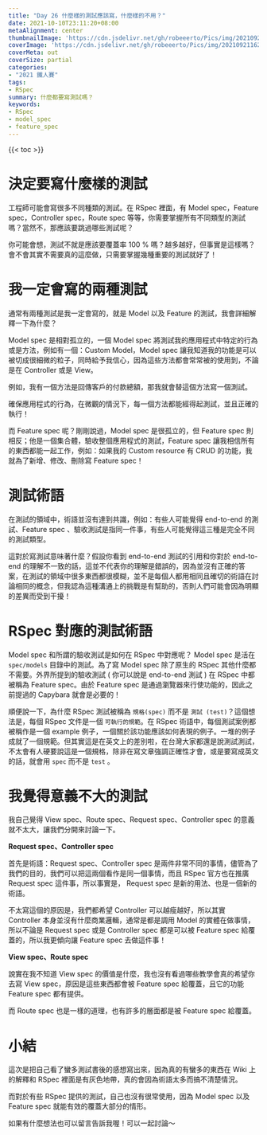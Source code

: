 ```yaml
---
title: "Day 26 什麼樣的測試應該寫，什麼樣的不用？"
date: 2021-10-10T23:11:20+08:00
metaAlignment: center
thumbnailImage: 'https://cdn.jsdelivr.net/gh/robeeerto/Pics/img/202109211620030.png'
coverImage: 'https://cdn.jsdelivr.net/gh/robeeerto/Pics/img/202109211620030.png' 
coverMeta: out
coverSize: partial
categories:
- "2021 鐵人賽"
tags:
- RSpec
summary: 什麼都要寫測試嗎？
keywords:
- RSpec
- model_spec
- feature_spec
---
```


{{< toc >}}

# 決定要寫什麼樣的測試

工程師可能會寫很多不同種類的測試。在 RSpec 裡面，有 Model spec，Feature spec，Controller spec，Route spec 等等，你需要掌握所有不同類型的測試嗎？當然不，那應該要跳過哪些測試呢？

你可能會想，測試不就是應該要覆蓋率 100 % 嗎？越多越好，但事實是這樣嗎？會不會其實不需要真的這麼做，只需要掌握幾種重要的測試就好了！

# 我一定會寫的兩種測試

通常有兩種測試是我一定會寫的，就是 Model 以及 Feature 的測試，我會詳細解釋一下為什麼？

Model spec 是相對孤立的，一個 Model spec 將測試我的應用程式中特定的行為或是方法，例如有一個：Custom Model，Model spec 讓我知道我的功能是可以被切成很細微的粒子，同時給予我信心，因為這些方法都會常常被的使用到，不論是在 Controller 或是 View。

例如，我有一個方法是回傳客戶的付款總額，那我就會替這個方法寫一個測試。

確保應用程式的行為，在微觀的情況下，每一個方法都能經得起測試，並且正確的執行！

而 Feature spec 呢？剛剛說過，Model spec 是很孤立的，但 Feature spec 則相反；他是一個集合體，驗收整個應用程式的測試，Feature spec 讓我相信所有的東西都能一起工作，例如：如果我的 Custom resource 有 CRUD 的功能，我就為了新增、修改、刪除寫 Feature spec！

# 測試術語

在測試的領域中，術語並沒有達到共識，例如：有些人可能覺得 end-to-end 的測試、Feature spec 、驗收測試是指同一件事，有些人可能覺得這三種是完全不同的測試類型。

這對於寫測試意味著什麼？假設你看到 end-to-end 測試的引用和你對於 end-to-end 的理解不一致的話，這並不代表你的理解是錯誤的，因為並沒有正確的答案，在測試的領域中很多東西都很模糊，並不是每個人都用相同且確切的術語在討論相同的概念，但我認為這種溝通上的挑戰是有幫助的，否則人們可能會因為明顯的差異而受到干擾！

# RSpec 對應的測試術語

Model spec 和所謂的驗收測試是如何在 RSpec 中對應呢？ Model spec 是活在 `spec/models` 目錄中的測試。為了寫 Model spec 除了原生的 RSpec 其他什麼都不需要。外界所提到的驗收測試 ( 你可以說是 end-to-end 測試 ) 在 RSpec 中都被稱為 Feature spec。由於 Feature spec 是通過瀏覽器來行使功能的，因此之前提過的 Capybara 就會是必要的！

順便說一下，為什麼 RSpec 測試被稱為 `規格(spec)` 而不是 `測試 (test)`？這個想法是，每個 RSpec 文件是一個 `可執行的規範`。在 RSpec 術語中，每個測試案例都被稱作是一個 example 例子，一個關於該功能應該如何表現的例子。一堆的例子成就了一個規範。但其實這是在英文上的差別啦，在台灣大家都還是說測試測試，不太會有人硬要說這是一個規格，除非在寫文章強調正確性才會，或是要寫成英文的話，就會用 `spec` 而不是 `test` 。 

# 我覺得意義不大的測試

我自己覺得 View spec、Route spec、Request spec、Controller spec 的意義就不太大，讓我們分開來討論一下。

**Request spec、Controller spec**

首先是術語：Request spec、Controller spec 是兩件非常不同的事情，儘管為了我們的目的，我們可以把這兩個看作是同一個事情，而且 RSpec 官方也在推廣 Request spec 這件事，所以事實是， Request spec 是新的用法、也是一個新的術語。

不太寫這個的原因是，我們都希望 Controller 可以越瘦越好，所以其實 Controller 本身並沒有什麼商業邏輯，通常是都是調用 Model 的實體在做事情，所以不論是 Request spec 或是 Controller spec 都是可以被 Feature spec 給覆蓋的，所以我更傾向讓 Feature spec 去做這件事！

**View spec、Route spec**

說實在我不知道 View spec 的價值是什麼，我也沒有看過哪些教學會真的希望你去寫 View spec，原因是這些東西都會被 Feature spec 給覆蓋，且它的功能 Feature spec 都有提供。

而 Route spec 也是一樣的道理，也有許多的層面都是被 Feature spec 給覆蓋。

# 小結

這次是把自己看了蠻多測試書後的感想寫出來，因為真的有蠻多的東西在 Wiki 上的解釋和 RSpec 裡面是有灰色地帶，真的會因為術語太多而搞不清楚情況。

而對於有些 RSpec 提供的測試，自己也沒有很常使用，因為 Model spec 以及 Feature spec 就能有效的覆蓋大部分的情形。

如果有什麼想法也可以留言告訴我喔！可以一起討論～



